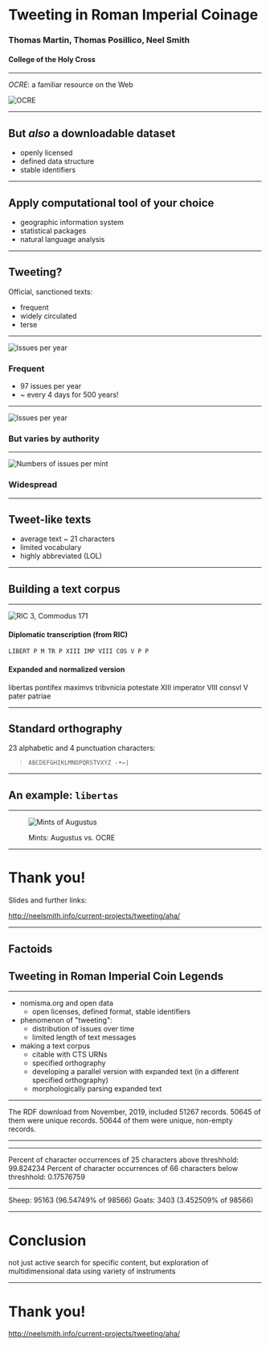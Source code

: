 
# Tweeting in Roman Imperial Coinage

### Thomas Martin, Thomas Posillico, Neel Smith

#### College of the Holy Cross


---

*OCRE*: a familiar resource on the Web

![OCRE](http://shot.holycross.edu/aha/imgs/ocre-logo.png)

---

## But *also* a downloadable dataset

- openly licensed
- defined data structure
- stable identifiers

<!-- note


Total number of issues in OCRE: 50644
Obv legends: 50148
Rev legends: 48418
All legends: 98566

-->

---


## Apply computational tool of your choice


- geographic information system
- statistical packages
- natural language analysis


---

## Tweeting?

Official, sanctioned  texts:

- frequent
- widely circulated
- terse




<!-- note

Average annual rate of striking: 96.64886 issues per year

Total characters: 2144309
Average number of characters per legend: 21

Number of datable issues: 50613
Chronological range of issues in OCRE: 32 BCE - 491 CE

-->

---

<div class="wrap">
<img class="alignright size-70" src="../static/imgs/annual-frequency.png" alt="Issues per year"/>

### Frequent

- 97 issues per year
- ~ every 4 days for 500 years!

</div>

---


<div class="wrap">
<img class="alignright size-70" src="../static/imgs/annual-frequency-by-authority.png" alt="Issues per year"/>

### But varies by authority


</div>


---



<div class="wrap">
<img class="alignright size-70" src="../static/imgs/augustus-vs-ocre.png" alt="Numbers of issues per mint"/>

### Widespread


</div>


---

## Tweet-like texts

- average text ~ 21 characters
- limited vocabulary
- highly abbreviated (LOL)


---



## Building a text corpus


---


<div class="wrap">
<img class="alignright size-70" src="../static/imgs/libertas-ric3.comm.171.png" alt="RIC 3, Commodus 171"/>


#### **Diplomatic transcription** (from RIC)

`LIBERT P M TR P XIII IMP VIII COS V P P`

#### **Expanded and normalized version**


libertas pontifex maximvs tribvnicia potestate XIII imperator VIII consvl V pater patriae

</div>

---




## Standard orthography

23 alphabetic and 4 punctuation characters:

> `ABCDEFGHIKLMNOPQRSTVXYZ -•←|`



---

## An example: `libertas`

---

<figure class="alignright">
<img src="../static/imgs/libertas-by-legend-and-date.png" alt="Mints of Augustus"/>
<figcaption>
  <p>Mints: Augustus vs. OCRE</p>
</figcaption>
</figure>


---

# Thank you!

<p>
Slides and further links:
</p>

<http://neelsmith.info/current-projects/tweeting/aha/>

---

## Factoids


## Tweeting in Roman Imperial Coin Legends

----


- nomisma.org and open data
    - open licenses, defined format, stable identifiers
- phenomenon of "tweeting":
    - distribution of issues over time
    - limited length of text messages
- making a text corpus
    - citable with CTS URNs
    - specified orthography
    -  developing a parallel version with expanded text (in a different specified orthography)
    - morphologically parsing expanded text


---

The RDF download from November, 2019, included 51267 records. 50645 of them were unique records. 50644 of them were unique, non-empty records.

---




---

Percent of character occurrences of 25 characters above threshhold: 99.824234
Percent of character occurrences of 66 characters below threshhold: 0.17576759

---


Sheep: 95163 (96.54749% of 98566)
Goats: 3403 (3.452509% of 98566)

---

# Conclusion

not just active search  for specific content, but exploration of multidimensional data using variety of instruments

---



# Thank you!

<http://neelsmith.info/current-projects/tweeting/aha/>
